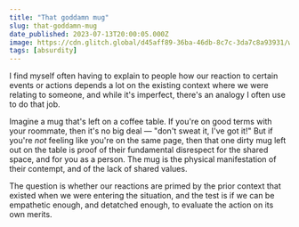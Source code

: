 ```yaml
---
title: "That goddamn mug"
slug: that-goddamn-mug
date_published: 2023-07-13T20:00:05.000Z
image: https://cdn.glitch.global/d45aff89-36ba-46db-8c7c-3da7c8a93931/white-mug.jpg?v=1699633792846
tags: [absurdity]
---
```


I find myself often having to explain to people how our reaction to certain events or actions depends a lot on the existing context where we were relating to someone, and while it's imperfect, there's an analogy I often use to do that job.

Imagine a mug that's left on a coffee table. If you're on good terms with your roommate, then it's no big deal — "don't sweat it, I've got it!" But if you're _not_ feeling like you're on the same page, then that one dirty mug left out on the table is proof of their fundamental disrespect for the shared space, and for you as a person. The mug is the physical manifestation of their contempt, and of the lack of shared values.

The question is whether our reactions are primed by the prior context that existed when we were entering the situation, and the test is if we can be empathetic enough, and detatched enough, to evaluate the action on its own merits.